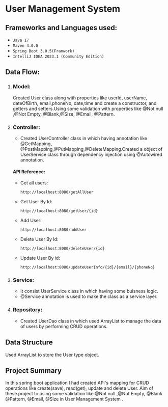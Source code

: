 # User Management System

## Frameworks and Languages used:
* `Java 17`
* `Maven 4.0.0`
* `Spring Boot 3.0.5(Framwork)`
* `IntelliJ IDEA 2023.1 (Community Edition)`


## Data Flow:
 1. ### Model: 
    Created User class along with properties like userId, userName, dateOfBirth, email,phoneNo, date,time and create a constructor, and getters and setters.Using some validation with properties like @Not null ,@Not Empty, @Blank,@Size, @Email, @Pattern.
 1. ### Controller: 
    * Created UserController class in which having annotation like @GetMapping,
    @PostMapping,@PutMapping,@DeleteMapping.Created a object of UserService class through dependency injection using @Autowired annotation.

    #### API Reference:
    * Get all users:

      ```http://localhost:8080/getAllUser```

    * Get User By Id:

      ```http://localhost:8080/getUser/{id}```  

    * Add User:

      ```http://localhost:8080/addUser```

    * Delete User By Id:

      ```http://localhost:8080/deleteUser/{id}```

    * Update User By id:

      ```http://localhost:8080/updateUserInfo/{id}/{email}/{phoneNo}```




 1. ### Service: 
    * It consist UserService class in which having some buisness logic.
    * @Service annotation is used to make the class as a service layer.

 1. ### Repository:
    * Created UserDao class in which used ArrayList to manage the data of users by performing CRUD operations.



## Data Structure
Used ArrayList to store the User type object.

## Project Summary
In this spring boot application I had created API's mapping for CRUD operations like create(save), read(get), update and delete User. Aim of these project to using some validation like @Not null ,@Not Empty, @Blank @Pattern, @Email, @Size  in User Management System .